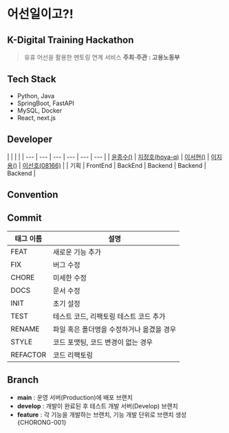 # 어선일이고?!

## K-Digital Training Hackathon
> 유휴 어선을 활용한 멘토링 연계 서비스
**주최·주관 : 고용노동부**

## Tech Stack

- Python, Java
- SpringBoot, FastAPI
- MySQL, Docker
- React, next.js

## Developer

|                 |   | |
| --- | --- | --- | --- | --- | --- |
| [윤종수()]() | [지정호(hoya-q)](https://github.com/hoya-q) | [이서현()]() | [이지용()]() | [이선호(08166)](https://github.com/08166) |
| 기획  |  FrontEnd | BackEnd | Backend | Backend | Backend | 

## Convention

## Commit

| 태그 이름  | 설명                            |
|-----------|-------------------------------|
| FEAT      | 새로운 기능 추가 |
| FIX       | 버그 수정 |
| CHORE     | 미세한 수정 |
| DOCS      | 문서 수정 |
| INIT      | 초기 설정 |
| TEST      | 테스트 코드, 리팩토링 테스트 코드 추가 |
| RENAME    | 파일 혹은 폴더명을 수정하거나 옮겼을 경우 | 
| STYLE     | 코드 포맷팅, 코드 변경이 없는 경우 |
| REFACTOR  | 코드 리팩토링 |

## Branch


- **main** : 운영 서버(Production)에 배포 브랜치
- **develop** : 개발이 완료된 후 테스트 개발 서버(Develop) 브랜치
- **feature** : 각 기능을 개발하는 브랜치, 기능 개발 단위로 브랜치 생성 {CHORONG-001}
